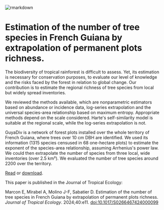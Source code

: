 ![rmarkdown](https://github.com/EricMarcon/JTE-22-105/workflows/rmarkdown/badge.svg)

# Estimation of the number of tree species in French Guiana by extrapolation of permanent plots richness.

The biodiversity of tropical rainforest is difficult to assess. 
Yet, its estimation is necessary for conservation purposes, to evaluate our level of knowledge and the risks faced by the forest in relation to global change. 
Our contribution is to estimate the regional richness of tree species from local but widely spread inventories.

We reviewed the methods available, which are nonparametric estimators based on abundance or incidence data, log-series extrapolation and the universal species-area relationship based on maximum entropy.
Appropriate methods depend on the scale considered. 
Harte's self-similarity model is suitable at the regional scale, while the log-series extrapolation is not.

GuyaDiv is a network of forest plots installed over the whole territory of French Guiana, where trees over 10 cm DBH are identified. 
We used its information (1315 species censused in 68 one-hectare plots) to estimate the exponent of the species-area relationship, assuming Arrhenius's power law. 
We could then extrapolate the number of species from three local, wide inventories (over 2.5 km²).
We evaluated the number of tree species around 2200 over the territory.

[Read](https://ericmarcon.github.io/JTE-22-105/JTE-22-105.html) or [download](https://ericmarcon.github.io/JTE-22-105/JTE-22-105.pdf).

This paper is published in the Journal of Tropical Ecology:

Marcon E, Mirabel A, Molino J-F, Sabatier D. Estimation of the number of tree species in French Guiana by extrapolation of permanent plots richness. *Journal of Tropical Ecology*. 2024;40:e11. [doi:10.1017/S0266467424000099](https://doi.org/10.1017/S0266467424000099)
